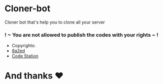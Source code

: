 # Cloner-bot
Cloner bot that's help you to clone all your server 

### ! ~ You are not allowed to publish the codes with your rights ~ !

- Copyrights: 
-   [8a2ed](https://github.com/8a2ed)
-   [Code Station](https://discord.gg/RQV8XeY2h8)
# And thanks ♥️

